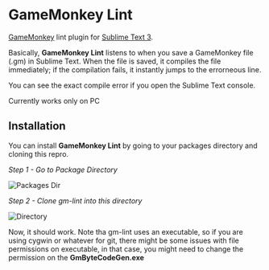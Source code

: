GameMonkey Lint
=======

[GameMonkey](http://gmscript.com) lint plugin for [Sublime Text 3](http://www.sublimetext.com/3).

Basically, **GameMonkey Lint** listens to when you save a GameMonkey file (.gm) in Sublime Text. When the file is saved, it compiles the file immediately; if the compilation fails, it instantly jumps to the errorneous line.

You can see the exact compile error if you open the Sublime Text console.

Currently works only on PC


Installation
---
You can install **GameMonkey Lint** by going to your packages directory and cloning this repro. 

*Step 1 - Go to Package Directory*

![Packages Dir](http://i.imgur.com/jxQeGdQ.png)


*Step 2 - Clone gm-lint into this directory*

![Directory](http://i.imgur.com/H5zhPHV.png)


Now, it should work. Note tha gm-lint uses an executable, so if you are using cygwin or whatever for git, there might be some issues with file permissions on executable, in that case, you might need to change the permission on the **GmByteCodeGen.exe**
